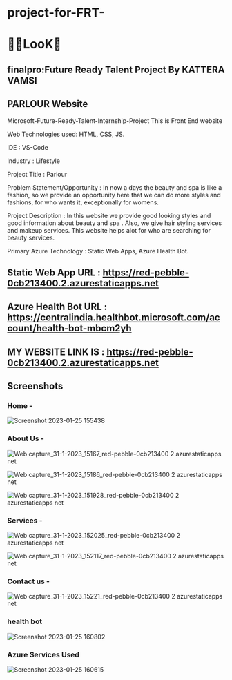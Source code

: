 # project-for-FRT-

# 🥳👀LooK🤩

## finalpro:Future Ready Talent Project By KATTERA VAMSI

## PARLOUR Website

Microsoft-Future-Ready-Talent-Internship-Project This is Front End website

Web Technologies used: HTML, CSS, JS.

IDE           : VS-Code

Industry      : Lifestyle

Project Title : Parlour

Problem Statement/Opportunity : In now a days the beauty and spa is like a fashion, so we provide an opportunity here that we can do more styles and fashions, for who wants it, exceptionally for womens. 

Project Description           : In this website we provide good looking styles and good information about beauty and spa . Also, we give hair styling services and makeup services. This website helps alot for who are searching for beauty services.

Primary Azure Technology      :  Static Web Apps, Azure Health Bot.

## Static Web App URL : https://red-pebble-0cb213400.2.azurestaticapps.net

## Azure Health Bot URL : https://centralindia.healthbot.microsoft.com/account/health-bot-mbcm2yh

## MY WEBSITE LINK IS : https://red-pebble-0cb213400.2.azurestaticapps.net 

## Screenshots

### Home -

![Screenshot 2023-01-25 155438](https://user-images.githubusercontent.com/118057610/214540139-81dd79f9-4160-45fd-bc5a-ed5645439670.png)

### About Us -

![Web capture_31-1-2023_15167_red-pebble-0cb213400 2 azurestaticapps net](https://user-images.githubusercontent.com/118057610/215725291-1244a2df-a255-4deb-a94c-ceba3fb4e2e9.jpeg)


![Web capture_31-1-2023_15186_red-pebble-0cb213400 2 azurestaticapps net](https://user-images.githubusercontent.com/118057610/215727232-281d60bc-5e15-423d-b001-f77381e0fa0c.jpeg)



![Web capture_31-1-2023_151928_red-pebble-0cb213400 2 azurestaticapps net](https://user-images.githubusercontent.com/118057610/215727288-546991cd-e7cd-47f1-b50d-33422835ea46.jpeg)

### Services -


![Web capture_31-1-2023_152025_red-pebble-0cb213400 2 azurestaticapps net](https://user-images.githubusercontent.com/118057610/215726926-9765e201-f05c-456d-88e0-adec26a0f241.jpeg)

![Web capture_31-1-2023_152117_red-pebble-0cb213400 2 azurestaticapps net](https://user-images.githubusercontent.com/118057610/215726973-c481d152-564f-4c20-b41f-1ca96cd78cdd.jpeg)



### Contact us -

![Web capture_31-1-2023_15221_red-pebble-0cb213400 2 azurestaticapps net](https://user-images.githubusercontent.com/118057610/215726777-fb123b1c-7fe9-441e-8005-3b9705d68834.jpeg)


### health bot

![Screenshot 2023-01-25 160802](https://user-images.githubusercontent.com/118057610/214541722-a01762da-60a8-4aed-95f6-76e962084557.png)

### Azure Services Used

![Screenshot 2023-01-25 160615](https://user-images.githubusercontent.com/118057610/214541339-fb67ce70-42be-4aa5-98eb-d88e1e2ab0da.png)
